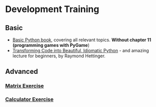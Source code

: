 # Development Training

## Basic

* [Basic Python book](https://data.cyber.org.il/python/python_book.pdf), covering all relevant topics. **Without chapter 11 (programming games with PyGame**)
* [Transforming Code into Beautiful, Idiomatic Python](https://www.youtube.com/watch?v=OSGv2VnC0go) - and amazing lecture for beginners, by Raymond Hettinger.

## Advanced

### [Matrix Exercise](advanced/matrix/README.md)
### [Calculator Exercise](advanced/calculator/README.md)
